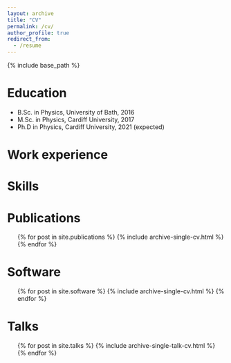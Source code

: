 ```yaml
---
layout: archive
title: "CV"
permalink: /cv/
author_profile: true
redirect_from:
  - /resume
---
```


{% include base_path %}

Education
======
* B.Sc. in Physics, University of Bath, 2016
* M.Sc. in Physics, Cardiff University, 2017
* Ph.D in Physics, Cardiff University, 2021 (expected)

Work experience
======
  
Skills
======

Publications
======
  <ul>{% for post in site.publications %}
    {% include archive-single-cv.html %}
  {% endfor %}</ul>
  
Software
======
  <ul>{% for post in site.software %}
    {% include archive-single-cv.html %}
  {% endfor %}</ul>

Talks
======
  <ul>{% for post in site.talks %}
    {% include archive-single-talk-cv.html %}
  {% endfor %}</ul>